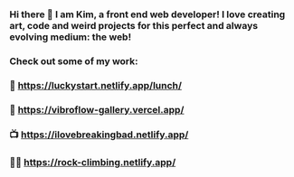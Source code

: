 ### Hi there 👋 I am Kim, a front end web developer! I love creating art, code and weird projects for this perfect and always evolving medium: the web!
### Check out some of my work:
### 
### 🍚 https://luckystart.netlify.app/lunch/
### 🔋 https://vibroflow-gallery.vercel.app/
### 📺 https://ilovebreakingbad.netlify.app/
### 🧗‍♀️ https://rock-climbing.netlify.app/
